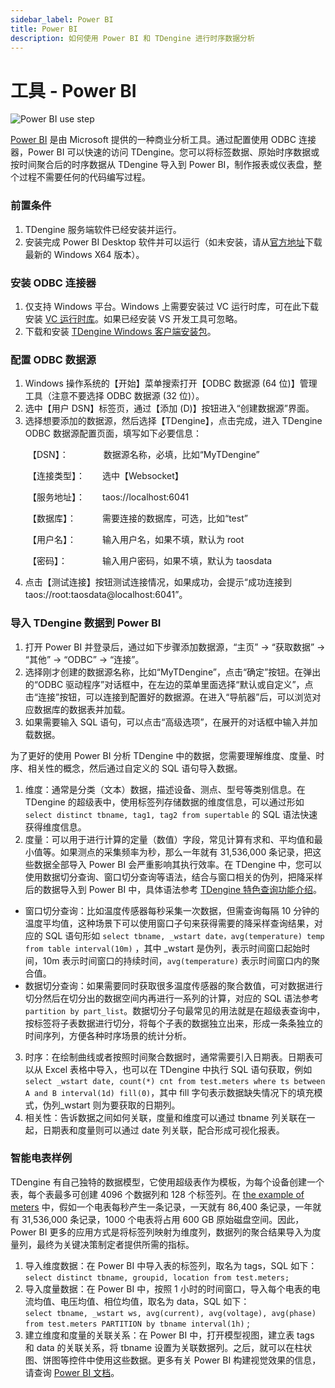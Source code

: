 ```yaml
---
sidebar_label: Power BI
title: Power BI
description: 如何使用 Power BI 和 TDengine 进行时序数据分析
---
```


# 工具 - Power BI

![Power BI use step](./powerbi-step-zh.png)

[Power BI](https://powerbi.microsoft.com/) 是由 Microsoft 提供的一种商业分析工具。通过配置使用 ODBC 连接器，Power BI 可以快速的访问 TDengine。您可以将标签数据、原始时序数据或按时间聚合后的时序数据从 TDengine 导入到 Power BI，制作报表或仪表盘，整个过程不需要任何的代码编写过程。

### 前置条件

1. TDengine 服务端软件已经安装并运行。
2. 安装完成 Power BI Desktop 软件并可以运行（如未安装，请从[官方地址](https://www.microsoft.com/zh-cn/download/details.aspx?id=58494)下载最新的 Windows X64 版本）。

### 安装 ODBC 连接器

1. 仅支持 Windows 平台。Windows 上需要安装过 VC 运行时库，可在此下载安装 [VC 运行时库](https://learn.microsoft.com/zh-cn/cpp/windows/latest-supported-vc-redist?view=msvc-170)。如果已经安装 VS 开发工具可忽略。
2. 下载和安装 [TDengine Windows 客户端安装包](https://docs.taosdata.com/get-started/package/)。

### 配置 ODBC 数据源

1. Windows 操作系统的【开始】菜单搜索打开【ODBC 数据源 (64 位)】管理工具（注意不要选择 ODBC 数据源 (32 位)）。
2. 选中【用户 DSN】标签页，通过【添加 (D)】按钮进入“创建数据源”界面。
3. 选择想要添加的数据源，然后选择【TDengine】，点击完成，进入 TDengine ODBC 数据源配置页面，填写如下必要信息：

&emsp;&emsp;【DSN】：&emsp;&emsp;&emsp;&emsp;数据源名称，必填，比如“MyTDengine”

&emsp;&emsp;【连接类型】：&emsp;&emsp;选中【Websocket】

&emsp;&emsp;【服务地址】：&emsp;&emsp;taos://localhost:6041

&emsp;&emsp;【数据库】：&emsp;&emsp;&emsp;需要连接的数据库，可选，比如“test”

&emsp;&emsp;【用户名】：&emsp;&emsp;&emsp;输入用户名，如果不填，默认为 root

&emsp;&emsp;【密码】：&emsp;&emsp;&emsp;&emsp;输入用户密码，如果不填，默认为 taosdata

4. 点击【测试连接】按钮测试连接情况，如果成功，会提示“成功连接到 taos://root:taosdata@localhost:6041”。

### 导入 TDengine 数据到 Power BI

1. 打开 Power BI 并登录后，通过如下步骤添加数据源，“主页” -> “获取数据” -> “其他” -> “ODBC” -> “连接”。
2. 选择刚才创建的数据源名称，比如“MyTDengine”，点击“确定”按钮。在弹出的“ODBC 驱动程序”对话框中，在左边的菜单里面选择“默认或自定义”，点击“连接”按钮，可以连接到配置好的数据源。在进入“导航器”后，可以浏览对应数据库的数据表并加载。
3. 如果需要输入 SQL 语句，可以点击“高级选项”，在展开的对话框中输入并加载数据。

为了更好的使用 Power BI 分析 TDengine 中的数据，您需要理解维度、度量、时序、相关性的概念，然后通过自定义的 SQL 语句导入数据。

1. 维度：通常是分类（文本）数据，描述设备、测点、型号等类别信息。在 TDengine 的超级表中，使用标签列存储数据的维度信息，可以通过形如 `select distinct tbname, tag1, tag2 from supertable` 的 SQL 语法快速获得维度信息。
2. 度量：可以用于进行计算的定量（数值）字段，常见计算有求和、平均值和最小值等。如果测点的采集频率为秒，那么一年就有 31,536,000 条记录，把这些数据全部导入 Power BI 会严重影响其执行效率。在  TDengine 中，您可以使用数据切分查询、窗口切分查询等语法，结合与窗口相关的伪列，把降采样后的数据导入到 Power BI 中，具体语法参考 [TDengine 特色查询功能介绍](https://docs.taosdata.com/taos-sql/distinguished/)。

- 窗口切分查询：比如温度传感器每秒采集一次数据，但需查询每隔 10 分钟的温度平均值，这种场景下可以使用窗口子句来获得需要的降采样查询结果，对应的 SQL 语句形如 `select tbname, _wstart date，avg(temperature) temp from table interval(10m)` ，其中 _wstart 是伪列，表示时间窗口起始时间，10m 表示时间窗口的持续时间，`avg(temperature)` 表示时间窗口内的聚合值。
- 数据切分查询：如果需要同时获取很多温度传感器的聚合数值，可对数据进行切分然后在切分出的数据空间内再进行一系列的计算，对应的 SQL 语法参考 `partition by part_list`。数据切分子句最常见的用法就是在超级表查询中，按标签将子表数据进行切分，将每个子表的数据独立出来，形成一条条独立的时间序列，方便各种时序场景的统计分析。

3. 时序：在绘制曲线或者按照时间聚合数据时，通常需要引入日期表。日期表可以从 Excel 表格中导入，也可以在 TDengine 中执行 SQL 语句获取，例如 `select _wstart date, count(*) cnt from test.meters where ts between A and B interval(1d) fill(0)`，其中 fill 字句表示数据缺失情况下的填充模式，伪列_wstart 则为要获取的日期列。
4. 相关性：告诉数据之间如何关联，度量和维度可以通过 tbname 列关联在一起，日期表和度量则可以通过 date 列关联，配合形成可视化报表。

### 智能电表样例

TDengine 有自己独特的数据模型，它使用超级表作为模板，为每个设备创建一个表，每个表最多可创建 4096 个数据列和 128 个标签列。在 [the example of meters](https://docs.taosdata.com/concept/) 中，假如一个电表每秒产生一条记录，一天就有 86,400 条记录，一年就有 31,536,000 条记录，1000 个电表将占用  600 GB 原始磁盘空间。因此，Power BI 更多的应用方式是将标签列映射为维度列，数据列的聚合结果导入为度量列，最终为关键决策制定者提供所需的指标。

1. 导入维度数据：在 Power BI 中导入表的标签列，取名为 tags，SQL 如下：  
`select distinct tbname, groupid, location from test.meters;`
2. 导入度量数据：在 Power BI 中，按照 1 小时的时间窗口，导入每个电表的电流均值、电压均值、相位均值，取名为 data，SQL 如下：  
`select tbname, _wstart ws, avg(current), avg(voltage), avg(phase) from test.meters PARTITION by tbname interval(1h)` ;
3. 建立维度和度量的关联关系：在 Power BI 中，打开模型视图，建立表 tags 和 data 的关联关系，将 tbname 设置为关联数据列。之后，就可以在柱状图、饼图等控件中使用这些数据。更多有关 Power BI 构建视觉效果的信息，请查询 [Power BI 文档](https://learn.microsoft.com/zh-cn/power-bi/)。
